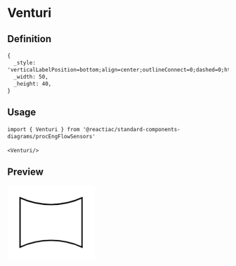 # Venturi

## Definition

```
{
  _style: 'verticalLabelPosition=bottom;align=center;outlineConnect=0;dashed=0;html=1;verticalAlign=top;shape=mxgraph.pid.flow_sensors.venturi;',
  _width: 50,
  _height: 40,
}
```

## Usage

```
import { Venturi } from '@reactiac/standard-components-diagrams/procEngFlowSensors'

<Venturi/>
```

## Preview

<img src="./venturi.png" width="200"/>
